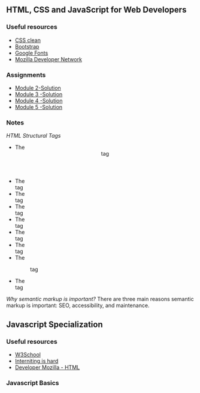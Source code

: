 ## HTML, CSS and JavaScript for Web Developers
### Useful resources
   - [CSS clean](https://www.cleancss.com/css-beautify/)
   - [Bootstrap](https://getbootstrap.com/docs/5.1/getting-started/introduction/)
   - [Google Fonts](https://fonts.google.com)
   - [Mozilla Developer Network](https://developer.mozilla.org/en-US/docs/Learn/)

### Assignments
   - [Module 2-Solution](https://ylruiz.github.io/coursera/html-css-js/mod2_solution/index.html)
   - [Module 3 -Solution](https://ylruiz.github.io/coursera/html-css-js/mod3_solution/index.html)
   - [Module 4 -Solution](https://ylruiz.github.io/coursera/html-css-js/mod4_solution/index.html)
   - [Module 5 -Solution](https://ylruiz.github.io/coursera/html-css-js/mod5_solution/index.html)

### Notes
  *HTML Structural Tags*
   - The <header> tag
   - The <nav> tag
   - The <main> tag
   - The <section> tag
   - The <article> tag
   - The <aside> tag
   - The <footer> tag
   - The <figure> tag
   - The <figcaption> tag

  *Why semantic markup is important?*
   There are three main reasons semantic markup is important: SEO, accessibility, and maintenance.

## Javascript Specialization
### Useful resources
   - [W3School](https://www.w3schools.com/html/html_basic.asp)
   - [Interniting is hard](https://www.internetingishard.com)
   - [Developer Mozilla - HTML](https://developer.mozilla.org/en-US/docs/Web/HTML/Element)
### Javascript Basics
